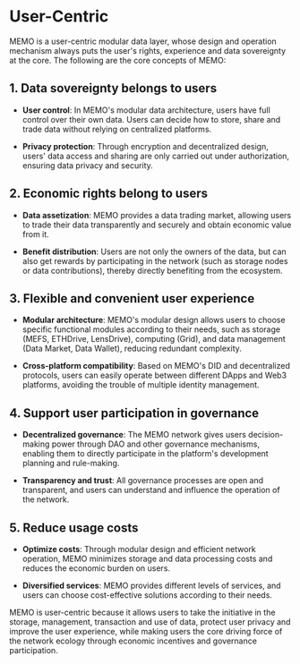 # User-Centric

MEMO is a user-centric modular data layer, whose design and operation mechanism always puts the user's rights, experience and data sovereignty at the core. The following are the core concepts of MEMO:

## **1. Data sovereignty belongs to users**

- **User control**: In MEMO's modular data architecture, users have full control over their own data. Users can decide how to store, share and trade data without relying on centralized platforms.

- **Privacy protection**: Through encryption and decentralized design, users' data access and sharing are only carried out under authorization, ensuring data privacy and security.

## **2. Economic rights belong to users**

- **Data assetization**: MEMO provides a data trading market, allowing users to trade their data transparently and securely and obtain economic value from it.

- **Benefit distribution**: Users are not only the owners of the data, but can also get rewards by participating in the network (such as storage nodes or data contributions), thereby directly benefiting from the ecosystem.

## **3. Flexible and convenient user experience**

- **Modular architecture**: MEMO's modular design allows users to choose specific functional modules according to their needs, such as storage (MEFS, ETHDrive, LensDrive), computing (Grid), and data management (Data Market, Data Wallet), reducing redundant complexity.

- **Cross-platform compatibility**: Based on MEMO's DID and decentralized protocols, users can easily operate between different DApps and Web3 platforms, avoiding the trouble of multiple identity management.

## **4. Support user participation in governance**

- **Decentralized governance**: The MEMO network gives users decision-making power through DAO and other governance mechanisms, enabling them to directly participate in the platform's development planning and rule-making.

- **Transparency and trust**: All governance processes are open and transparent, and users can understand and influence the operation of the network.

## **5. Reduce usage costs**

- **Optimize costs**: Through modular design and efficient network operation, MEMO minimizes storage and data processing costs and reduces the economic burden on users.

- **Diversified services**: MEMO provides different levels of services, and users can choose cost-effective solutions according to their needs.

MEMO is user-centric because it allows users to take the initiative in the storage, management, transaction and use of data, protect user privacy and improve the user experience, while making users the core driving force of the network ecology through economic incentives and governance participation.
